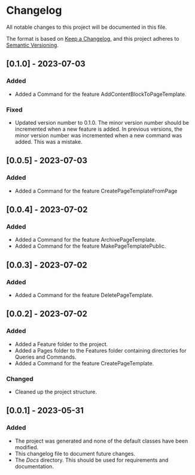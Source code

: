 ﻿# Changelog

All notable changes to this project will be documented in this file.

The format is based on [Keep a Changelog](https://keepachangelog.com/en/1.0.0/),
and this project adheres to [Semantic Versioning](https://semver.org/spec/v2.0.0.html).

## [0.1.0] - 2023-07-03
### Added
- Added a Command for the feature AddContentBlockToPageTemplate.

### Fixed
- Updated version number to 0.1.0. The minor version number should be incremented when a new feature is added.
In previous versions, the minor version number was incremented when a new command was added. This was a mistake.

## [0.0.5] - 2023-07-03
### Added
- Added a Command for the feature CreatePageTemplateFromPage

## [0.0.4] - 2023-07-02
### Added
- Added a Command for the feature ArchivePageTemplate.
- Added a Command for the feature MakePageTemplatePublic.

## [0.0.3] - 2023-07-02
### Added
- Added a Command for the feature DeletePageTemplate.

## [0.0.2] - 2023-07-02
### Added
- Added a Feature folder to the project.
- Added a Pages folder to the Features folder containing directories for Queries and Commands.
- Added a Command for the feature CreatePageTemplate.

### Changed
- Cleaned up the project structure.

## [0.0.1] - 2023-05-31
### Added
- The project was generated and none of the default classes have been modified.
- This changelog file to document future changes.
- The _Docs_ directory. This should be used for requirements and documentation.